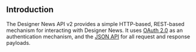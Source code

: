 ## Introduction

The Designer News API v2 provides a simple HTTP-based, REST-based mechanism for interacting with Designer News. It uses [OAuth 2.0](http://oauth.net/2/) as an authentication mechanism, and the [JSON API](http://jsonapi.org/) for all request and response payloads.

